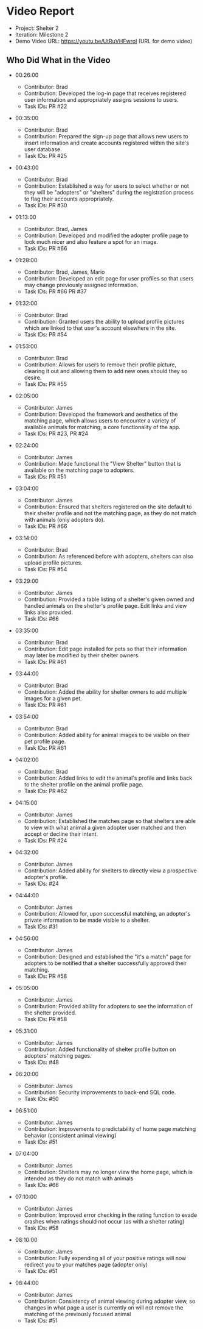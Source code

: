 # Video Report

- Project: Shelter 2
- Iteration: Milestone 2
- Demo Video URL: <https://youtu.be/UtRuVHFwroI> (URL for demo video)

## Who Did What in the Video

- 00:26:00
  - Contributor: Brad
  - Contribution: Developed the log-in page that receives registered user information and appropriately assigns sessions to users.
  - Task IDs: PR #22

- 00:35:00
  - Contributor: Brad
  - Contribution: Prepared the sign-up page that allows new users to insert information and create accounts registered within the site's user database.
  - Task IDs: PR #25

- 00:43:00
  - Contributor: Brad
  - Contribution: Established a way for users to select whether or not they will be "adopters" or "shelters" during the registration process to flag their accounts appropriately.
  - Task IDs: PR #30

- 01:13:00
  - Contributor: Brad, James
  - Contribution: Developed and modified the adopter profile page to look much nicer and also feature a spot for an image.
  - Task IDs: PR #66

- 01:28:00
  - Contributor: Brad, James, Mario
  - Contribution: Developed an edit page for user profiles so that users may change previously assigned information.
  - Task IDs: PR #66 PR #37

- 01:32:00
  - Contributor: Brad
  - Contribution: Granted users the ability to upload profile pictures which are linked to that user's account elsewhere in the site.
  - Task IDs: PR #54

- 01:53:00
  - Contributor: Brad
  - Contribution: Allows for users to remove their profile picture, clearing it out and allowing them to add new ones should they so desire.
  - Task IDs: PR #55

- 02:05:00
  - Contributor: James
  - Contribution: Developed the framework and aesthetics of the matching page, which allows users to encounter a variety of available animals for matching, a core functionality of the app.
  - Task IDs: PR #23, PR #24

- 02:24:00
  - Contributor: James
  - Contribution: Made functional the "View Shelter" button that is available on the matching page to adopters.
  - Task IDs: PR #51

- 03:04:00
  - Contributor: James
  - Contribution: Ensured that shelters registered on the site default to their shelter profile and not the matching page, as they do not match with animals (only adopters do).
  - Task IDs: PR #66

- 03:14:00
  - Contributor: Brad
  - Contribution: As referenced before with adopters, shelters can also upload profile pictures.
  - Task IDs: PR #54

- 03:29:00
  - Contributor: James
  - Contribution: Provided a table listing of a shelter's given owned and handled animals on the shelter's profile page. Edit links and view links also provided.
  - Task IDs: #66

- 03:35:00
  - Contributor: Brad
  - Contribution: Edit page installed for pets so that their information may later be modified by their shelter owners.
  - Task IDs: PR #61

- 03:44:00
  - Contributor: Brad
  - Contribution: Added the ability for shelter owners to add multiple images for a given pet.
  - Task IDs: PR #61

- 03:54:00
  - Contributor: Brad
  - Contribution: Added ability for animal images to be visible on their pet profile page.
  - Task IDs: PR #61

- 04:02:00
  - Contributor: Brad
  - Contribution: Added links to edit the animal's profile and links back to the shelter profile on the animal profile page.
  - Task IDs: PR #62

- 04:15:00
  - Contributor: James
  - Contribution: Established the matches page so that shelters are able to view with what animal a given adopter user matched and then accept or decline their intent.
  - Task IDs: PR #24

- 04:32:00
  - Contributor: James
  - Contribution: Added ability for shelters to directly view a prospective adopter's profile.
  - Task IDs: #24

- 04:44:00
  - Contributor: James
  - Contribution: Allowed for, upon successful matching, an adopter's private information to be made visible to a shelter.
  - Task IDs: #31

- 04:56:00
  - Contributor: James
  - Contribution: Designed and established the "it's a match" page for adopters to be notified that a shelter successfully approved their matching.
  - Task IDs: PR #58

- 05:05:00
  - Contributor: James
  - Contribution: Provided ability for adopters to see the information of the shelter provided.
  - Task IDs: PR #58

- 05:31:00
  - Contributor: James
  - Contribution: Added functionality of shelter profile button on adopters' matching pages.
  - Task IDs: #48

- 06:20:00
  - Contributor: James
  - Contribution: Security improvements to back-end SQL code.
  - Task IDs: #50

- 06:51:00
  - Contributor: James
  - Contribution: Improvements to predictability of home page matching behavior (consistent animal viewing)
  - Task IDs: #51

- 07:04:00
  - Contributor: James
  - Contribution: Shelters may no longer view the home page, which is intended as they do not match with animals
  - Task IDs: #66

- 07:10:00
  - Contributor: James
  - Contribution: Improved error checking in the rating function to evade crashes when ratings should not occur (as with a shelter rating)
  - Task IDs: #58

- 08:10:00
  - Contributor: James
  - Contribution: Fully expending all of your positive ratings will now redirect you to your matches page (adopter only)
  - Task IDs: #51

- 08:44:00
  - Contributor: James
  - Contribution: Consistency of animal viewing during adopter view, so changes in what page a user is currently on will not remove the matching of the previously focused animal
  - Task IDs: #51
